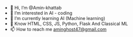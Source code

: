 - 👋 Hi, I’m @Amin-khattab
- 👀 I’m interested in AI - coding 
- 🌱 I’m currently learning AI (Machine learning)
- 💫 Know HTML, CSS, JS, Python, Flask And Classical ML
- 📫 How to reach me aminghost47@gmail.com
  

<!---
Amin-khattab/Amin-khattab is a ✨ special ✨ repository because its `README.md` (this file) appears on your GitHub profile.
You can click the Preview link to take a look at your changes.
--->
